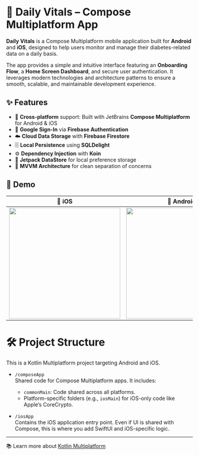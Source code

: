 # 📱 Daily Vitals – Compose Multiplatform App

**Daily Vitals** is a Compose Multiplatform mobile application built for **Android** and **iOS**, designed to help users monitor and manage their diabetes-related data on a daily basis.

The app provides a simple and intuitive interface featuring an **Onboarding Flow**, a **Home Screen Dashboard**, and secure user authentication. It leverages modern technologies and architecture patterns to ensure a smooth, scalable, and maintainable development experience.

## ✨ Features

- 📲 **Cross-platform** support: Built with JetBrains **Compose Multiplatform** for Android & iOS  
- 🔐 **Google Sign-In** via **Firebase Authentication**  
- ☁️ **Cloud Data Storage** with **Firebase Firestore**  
- 🗄️ **Local Persistence** using **SQLDelight**  
- ⚙️ **Dependency Injection** with **Koin**  
- 💾 **Jetpack DataStore** for local preference storage  
- 🧠 **MVVM Architecture** for clean separation of concerns 

## 📸 Demo

| 🍏 iOS | 🤖 Android |
|:------:|:-------:|
| <img src="https://github.com/user-attachments/assets/c32c4cbe-4ab1-4a15-aeda-025997cc2543" width="300"/> | <img src="https://github.com/user-attachments/assets/fe9a38b0-d6d1-4638-a9eb-1c7f350694d8" width="300"/> |


# 🛠️ Project Structure

This is a Kotlin Multiplatform project targeting Android and iOS.

- `/composeApp`  
  Shared code for Compose Multiplatform apps. It includes:
  - `commonMain`: Code shared across all platforms.
  - Platform-specific folders (e.g., `iosMain`) for iOS-only code like Apple’s CoreCrypto.

- `/iosApp`  
  Contains the iOS application entry point. Even if UI is shared with Compose, this is where you add SwiftUI and iOS-specific logic.

---

📚 Learn more about [Kotlin Multiplatform](https://www.jetbrains.com/help/kotlin-multiplatform-dev/get-started.html)
